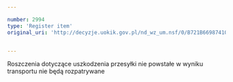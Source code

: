 ```yaml
---

number: 2994
type: 'Register item'
original_uri: 'http://decyzje.uokik.gov.pl/nd_wz_um.nsf/0/B721B66987410C10C12579CA0044CE31?OpenDocument'


---
```


Roszczenia dotyczące uszkodzenia przesyłki nie powstałe w wyniku transportu nie będą rozpatrywane
